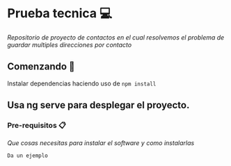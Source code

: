 # Prueba tecnica :computer:

_Repositorio de proyecto de contactos en el cual resolvemos el problema de guardar multiples direcciones por contacto_

## Comenzando 🚀

Instalar dependencias haciendo uso de  ```npm install```
 

## Usa **ng serve** para  desplegar el proyecto.


### Pre-requisitos 📋

_Que cosas necesitas para instalar el software y como instalarlas_

```
Da un ejemplo
```
